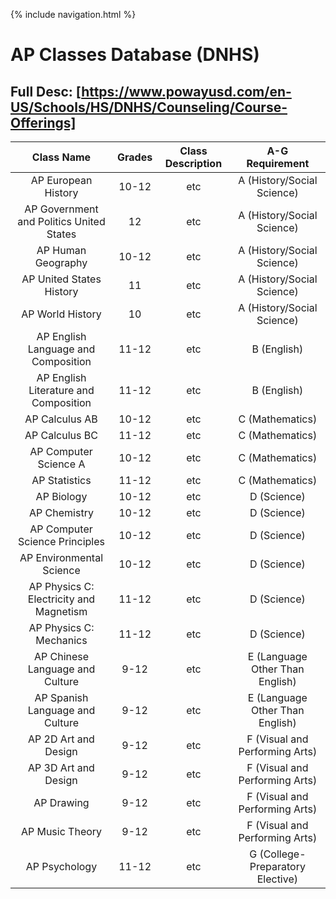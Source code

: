 {% include navigation.html %}

# AP Classes Database (DNHS)

## Full Desc: [https://www.powayusd.com/en-US/Schools/HS/DNHS/Counseling/Course-Offerings]

| Class Name | Grades | Class Description | A-G Requirement |
| :---: | :---: | :---: | :---: |
| AP European History | 10-12 | etc | A (History/Social Science) |
| AP Government and Politics United States | 12 | etc | A (History/Social Science) |
| AP Human Geography | 10-12 | etc | A (History/Social Science) |
| AP United States History | 11 | etc | A (History/Social Science) |
| AP World History | 10 | etc | A (History/Social Science) |
| AP English Language and Composition | 11-12 | etc | B (English) |
| AP English Literature and Composition | 11-12 | etc | B (English) |
| AP Calculus AB | 10-12 | etc | C (Mathematics) |
| AP Calculus BC | 11-12 | etc | C (Mathematics) |
| AP Computer Science A | 10-12 | etc | C (Mathematics) |
| AP Statistics | 11-12 | etc | C (Mathematics) |
| AP Biology | 10-12 | etc | D (Science) |
| AP Chemistry | 10-12 | etc | D (Science) |
| AP Computer Science Principles | 10-12 | etc | D (Science) |
| AP Environmental Science | 10-12 | etc | D (Science) |
| AP Physics C: Electricity and Magnetism | 11-12 | etc | D (Science) |
| AP Physics C: Mechanics | 11-12 | etc | D (Science) |
| AP Chinese Language and Culture | 9-12 | etc | E (Language Other Than English) |
| AP Spanish Language and Culture | 9-12 | etc | E (Language Other Than English) |
| AP 2D Art and Design | 9-12 | etc | F (Visual and Performing Arts) |
| AP 3D Art and Design | 9-12 | etc | F (Visual and Performing Arts) |
| AP Drawing | 9-12 | etc | F (Visual and Performing Arts) |
| AP Music Theory | 9-12 | etc | F (Visual and Performing Arts) |
| AP Psychology | 11-12 | etc | G (College-Preparatory Elective) |
